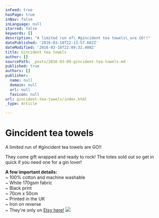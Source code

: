 ```yaml
---
inFeed: true
hasPage: true
inNav: false
inLanguage: null
starred: false
keywords: []
description: "A limited run of\_#gincident tea towels\_are GO!!"
datePublished: '2016-03-18T22:13:57.662Z'
dateModified: '2016-03-18T22:09:32.408Z'
title: Gincident tea towels
author: []
sourcePath: _posts/2016-03-09-gincident-tea-towels.md
published: true
authors: []
publisher:
  name: null
  domain: null
  url: null
  favicon: null
url: gincident-tea-towels/index.html
_type: Article

---
```

# Gincident tea towels

A limited run of \#gincident tea towels are GO!!

They come gift wrapped and ready to rock! The totes sold out so get in quick if you need one for a gin lover!

**A few important details:**  
~ 100% cotton and machine washable  
~ White 170gsm fabric  
~ Black print  
~ 70cm x 50cm  
~ Printed in the UK  
~ Iron on reverse  
~ They're only on [Etsy here!][0]
![](https://the-grid-user-content.s3-us-west-2.amazonaws.com/78a723f3-4d58-4071-9423-773ab203fa49.jpg)

[0]: https://www.etsy.com/uk/listing/254345113/gincident-cotton-tea-towel?ref=shop_home_active_1